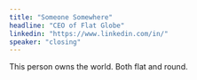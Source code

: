 ```yaml
---
title: "Someone Somewhere"
headline: "CEO of Flat Globe"
linkedin: "https://www.linkedin.com/in/"
speaker: "closing"
---
```


This person owns the world. Both flat and round.
